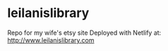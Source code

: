# leilanislibrary

Repo for my wife's etsy site
Deployed with Netlify at: http://www.leilanislibrary.com
